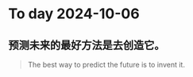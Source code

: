 
# To day 2024-10-06


## 预测未来的最好方法是去创造它。
> The best way to predict the future is to invent it.

    
